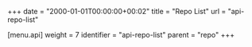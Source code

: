 +++
date = "2000-01-01T00:00:00+00:02"
title = "Repo List"
url = "api-repo-list"

[menu.api]
  weight = 7
  identifier = "api-repo-list"
  parent = "repo"
+++
